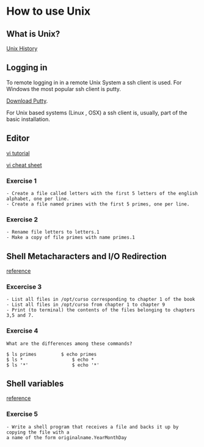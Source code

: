 # How to use Unix

## What is Unix?

[Unix History](http://en.wikipedia.org/wiki/Unix)

## Logging in

To remote logging in in a remote Unix System a ssh client is used. For Windows the most popular
ssh client is putty.

[Download Putty](http://the.earth.li/~sgtatham/putty/latest/x86/putty.exe).

For Unix based systems (Linux , OSX) a ssh client is, usually, part of the basic installation.

## Editor

[vi tutorial](http://www.unix-manuals.com/tutorials/vi/vi-in-10-1.html)

[vi cheat sheet](http://www.albany.edu/faculty/hy973732/ist535/vi_editor_commands.pdf)

### Exercise 1

	- Create a file called letters with the first 5 letters of the english alphabet, one per line.
	- Create a file named primes with the first 5 primes, one per line.
	
### Exercise 2

	- Rename file letters to letters.1
	- Make a copy of file primes with name primes.1 
	

## Shell Metacharacters and I/O Redirection

[reference](http://www.kirp.chtf.stuba.sk/moodle/mod/book/tool/print/index.php?id=8170#ch3755)


### Excercise 3

	- List all files in /opt/curso corresponding to chapter 1 of the book
	- List all files in /opt/curso from chapter 1 to chapter 9
	- Print (to terminal) the contents of the files belonging to chapters 3,5 and 7.


### Exercise 4

	What are the differences among these commands?
	
	$ ls primes			$ echo primes
	$ ls *					$ echo *
	$ ls '*'				$ echo '*'
	


## Shell variables

[reference](https://caligari.dartmouth.edu/doc/solaris-forte/IPE/dbx/dbx88e.html)



### Exercise 5

	- Write a shell program that receives a file and backs it up by copying the file with a 
	a name of the form originalname.YearMonthDay




